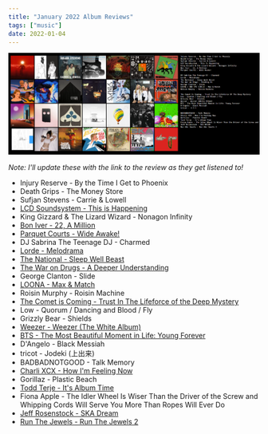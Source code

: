 ```yaml
---
title: "January 2022 Album Reviews"
tags: ["music"]
date: 2022-01-04
---
```


![album cover for mikgazer vol. 1](/images/januaryalbums.jpg#centerbig)

_Note: I'll update these with the link to the review as they get listened to!_

- Injury Reserve - By the Time I Get to Phoenix
- Death Grips - The Money Store
- Sufjan Stevens - Carrie & Lowell
- [LCD Soundsystem - This is Happening](/posts/this-is-happening-review)
- King Gizzard & The Lizard Wizard - Nonagon Infinity
- [Bon Iver - 22, A Million](/posts/twenty-two-million)
- [Parquet Courts - Wide Awake!](/posts/wide-awake-review)
- DJ Sabrina The Teenage DJ - Charmed
- [Lorde - Melodrama](/posts/melodrama-review)
- [The National - Sleep Well Beast](/posts/sleep-well-beast-review)
- [The War on Drugs - A Deeper Understanding](/posts/a-deeper-understanding-review)
- George Clanton - Slide
- [LOONA - Max & Match](/posts/max-and-match-review)
- Roisin Murphy - Roisin Machine
- [The Comet is Coming - Trust In The Lifeforce of the Deep Mystery](/posts/titlotdm-review)
- Low - Quorum / Dancing and Blood / Fly
- Grizzly Bear - Shields
- [Weezer - Weezer (The White Album)](/posts/weezer-white-album-review)
- [BTS - The Most Beautiful Moment in Life: Young Forever](/posts/bts-album-dont-hurt-me-army-review)
- D'Angelo - Black Messiah
- tricot - Jodeki (上出来)
- BADBADNOTGOOD - Talk Memory
- [Charli XCX - How I'm Feeling Now](/posts/how-im-feeling-now-review)
- Gorillaz - Plastic Beach
- [Todd Terje - It's Album Time](/posts/its-album-time-review)
- Fiona Apple - The Idler Wheel Is Wiser Than the Driver of the Screw and Whipping Cords Will Serve You More Than Ropes Will Ever Do
- [Jeff Rosenstock - SKA Dream](/posts/ska-dream-review)
- [Run The Jewels - Run The Jewels 2](/posts/rtj2-review)